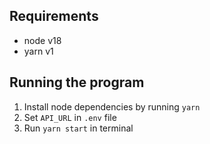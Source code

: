 ## Requirements
* node v18
* yarn v1

## Running the program
1. Install node dependencies by running `yarn`
2. Set `API_URL` in `.env` file
3. Run `yarn start` in terminal 
